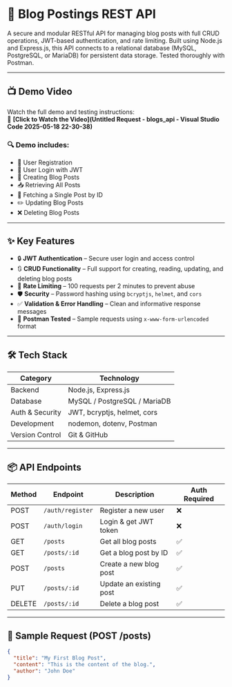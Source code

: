 # 📘 Blog Postings REST API

A secure and modular RESTful API for managing blog posts with full CRUD operations, JWT-based authentication, and rate limiting. Built using Node.js and Express.js, this API connects to a relational database (MySQL, PostgreSQL, or MariaDB) for persistent data storage. Tested thoroughly with Postman.

---

## 📺 Demo Video

Watch the full demo and testing instructions:  
🎥 **[Click to Watch the Video](Untitled Request - blogs_api - Visual Studio Code 2025-05-18 22-30-38)**

### 🔍 Demo includes:

- 🔐 User Registration
- 🔑 User Login with JWT
- 📝 Creating Blog Posts
- 📥 Retrieving All Posts
- 📄 Fetching a Single Post by ID
- ✏️ Updating Blog Posts
- ❌ Deleting Blog Posts

---

## ✨ Key Features

- 🔒 **JWT Authentication** – Secure user login and access control
- 🔃 **CRUD Functionality** – Full support for creating, reading, updating, and deleting blog posts
- 🚫 **Rate Limiting** – 100 requests per 2 minutes to prevent abuse
- 🛡️ **Security** – Password hashing using `bcryptjs`, `helmet`, and `cors`
- ✅ **Validation & Error Handling** – Clean and informative response messages
- 🧪 **Postman Tested** – Sample requests using `x-www-form-urlencoded` format

---

## 🛠️ Tech Stack

| Category        | Technology                   |
| --------------- | ---------------------------- |
| Backend         | Node.js, Express.js          |
| Database        | MySQL / PostgreSQL / MariaDB |
| Auth & Security | JWT, bcryptjs, helmet, cors  |
| Development     | nodemon, dotenv, Postman     |
| Version Control | Git & GitHub                 |

---

## 📦 API Endpoints

| Method | Endpoint         | Description             | Auth Required |
| ------ | ---------------- | ----------------------- | ------------- |
| POST   | `/auth/register` | Register a new user     | ❌            |
| POST   | `/auth/login`    | Login & get JWT token   | ❌            |
| GET    | `/posts`         | Get all blog posts      | ✅            |
| GET    | `/posts/:id`     | Get a blog post by ID   | ✅            |
| POST   | `/posts`         | Create a new blog post  | ✅            |
| PUT    | `/posts/:id`     | Update an existing post | ✅            |
| DELETE | `/posts/:id`     | Delete a blog post      | ✅            |

---

## 📝 Sample Request (POST /posts)

```json
{
  "title": "My First Blog Post",
  "content": "This is the content of the blog.",
  "author": "John Doe"
}
```
